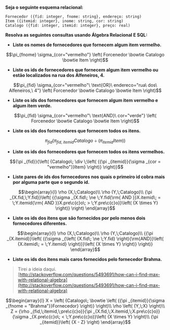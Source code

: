 **Seja o seguinte esquema relacional:**

`Fornecedor ({fid: integer, fnome: string}, endereço: string)`  
`Item ({itemid: integer}, inome: string, cor: string)`  
`Catalogo ({fid: integer, itemid: integer}, preço: real)`  

**Resolva as seguintes consultas usando Álgebra Relacional E SQL:**

- **Liste os nomes de fornecedores que fornecem algum item vermelho.**

$$\pi_{fnome} \sigma_{cor="vermelho"} \left( Forcenedor \bowtie Catalogo \bowtie Item \right)$$

- **Liste os ids de fornecedores que fornecem algum item vermelho ou estão localizados na rua dos Alfeneiros, 4.**

$$\pi_{fid} \sigma_{cor="vermelho"\ \text{OR}\ endereco="rua\ dos\ Alfeneiros,\ 4"} \left( Forcenedor \bowtie Catalogo \bowtie Item \right)$$

- **Liste os ids dos fornecedores que fornecem algum item vermelho e algum item verde.**

$$\pi_{fid} \sigma_{cor="vermelho"\ \text{AND}\ cor="verde"} \left( Forcenedor \bowtie Catalogo \bowtie Item \right)$$

- **Liste os ids dos fornecedores que fornecem todos os itens.**

$${\pi _{fid}}\left( { \pi_{fid,\ itemid}Catalogo\; \div \;\left( {{\pi _{itemid}}Item} \right)} \right)$$

- **Liste os ids dos fornecedores que fornecem todos os itens vermelhos.**

$${\pi _{fid}}{\left( {Catalogo\; \div \;\left( {{\pi _{itemid}}{\sigma _{cor = "vermelho"}}Item} \right)} \right)}$$

- **Liste pares de ids dos fornecedores nos quais o primeiro id cobra mais por alguma parte que o segundo id.**

$$\begin{array}{l}
\rho (X,\;Catalogo)\\
\rho (Y,\;Catalogo)\\
{\pi _{X.fid,\;Y.fid}}\left( {{\sigma _{X.fid\; \ne \;Y.fid{\rm{ AND }}X.itemid\; = \;Y.itemid{\rm{ AND }}X.pre\c{c}o\; > \;Y.pre\c{c}o}}\left( {X \times Y} \right)} \right)
\end{array}$$

- **Liste os ids dos itens que são fornecidos por pelo menos dois fornecedores diferentes.**

$$\begin{array}{l}
\rho (X,\;Catalogo)\\
\rho (Y,\;Catalogo)\\
{{\pi _{X.itemid}}\left( {{\sigma _{\left( {X.fid\; \ne \;Y.fid} \right){\rm{AND}}\left( {X.itemid\; = \;Y.itemid} \right)}}\left( {X \times Y} \right)} \right)}
\end{array}$$

- **Liste os ids dos itens mais caros fornecidos pelo fornecedor Brahma.**

> Tirei a ideia daqui.
[http://stackoverflow.com/questions/5493691/how-can-i-find-max-with-relational-algebra](http://stackoverflow.com/questions/5493691/how-can-i-find-max-with-relational-algebra)

$$\begin{array}{l}
X = \left( {Catalogo\; \bowtie \left( {{\pi _{itemid}}{\sigma _{fnome = "Brahma"}}Fornecedor} \right)} \right)\\
\rho \left( {Y,\;X} \right)\\
Z = {\rho _{fid,\;itemid,\;pre\c{c}o}}{\pi _{X.fid,\;X.itemid,\;X.pre\c{c}o}}{\sigma _{X.pre\c{c}o\; < \;Y.pre\c{c}o}}\left( {X \times Y} \right)\\
{\pi _{itemid}}\left( {X - Z} \right)
\end{array}$$

